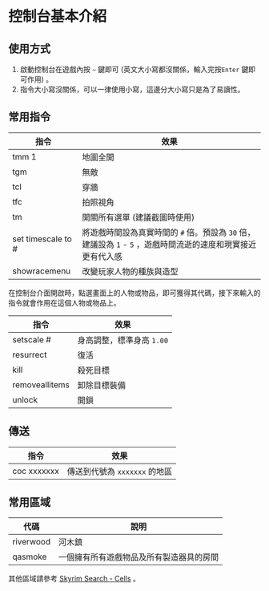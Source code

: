 # 控制台基本介紹

## 使用方式

1. 啟動控制台在遊戲內按 `~` 鍵即可 (英文大小寫都沒關係，輸入完按`Enter` 鍵即可作用) 。
2. 指令大小寫沒關係，可以一律使用小寫，這邊分大小寫只是為了易讀性。

## 常用指令

指令|效果
---|--- 
tmm 1 | 地圖全開
tgm | 無敵
tcl | 穿牆
tfc | 拍照視角
tm | 開關所有選單 (建議截圖時使用)
set timescale to # | 將遊戲時間設為真實時間的 `#` 倍。預設為 `30` 倍，建議設為 `1` - `5` ，遊戲時間流逝的速度和現實接近更有代入感
showracemenu | 改變玩家人物的種族與造型

在控制台介面開啟時，點選畫面上的人物或物品，即可獲得其代碼，接下來輸入的指令就會作用在這個人物或物品上。

指令|效果
---|--- 
setscale # | 身高調整，標準身高 `1.00`
resurrect | 復活
kill | 殺死目標 
removeallitems | 卸除目標裝備
unlock | 開鎖

## 傳送

指令 | 效果
---|---
coc xxxxxxx | 傳送到代號為 `xxxxxxx` 的地區

## 常用區域

代碼|說明
---|---
riverwood | 河木鎮
qasmoke | 一個擁有所有遊戲物品及所有製造器具的房間

其他區域請參考 [Skyrim Search - Cells](http://www.skyrimsearch.com/categories/cells/) 。